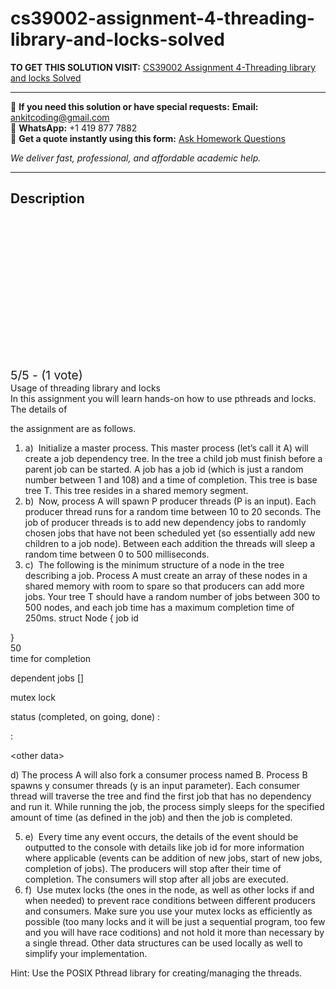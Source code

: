 # cs39002-assignment-4-threading-library-and-locks-solved
**TO GET THIS SOLUTION VISIT:** [CS39002 Assignment 4-Threading library and locks Solved](https://www.ankitcodinghub.com/product/cs39002-assignment-4-threading-library-and-locks-solved/)


---

📩 **If you need this solution or have special requests:** **Email:** ankitcoding@gmail.com  
📱 **WhatsApp:** +1 419 877 7882  
📄 **Get a quote instantly using this form:** [Ask Homework Questions](https://www.ankitcodinghub.com/services/ask-homework-questions/)

*We deliver fast, professional, and affordable academic help.*

---

<h2>Description</h2>



<div class="kk-star-ratings kksr-auto kksr-align-center kksr-valign-top" data-payload="{&quot;align&quot;:&quot;center&quot;,&quot;id&quot;:&quot;100366&quot;,&quot;slug&quot;:&quot;default&quot;,&quot;valign&quot;:&quot;top&quot;,&quot;ignore&quot;:&quot;&quot;,&quot;reference&quot;:&quot;auto&quot;,&quot;class&quot;:&quot;&quot;,&quot;count&quot;:&quot;1&quot;,&quot;legendonly&quot;:&quot;&quot;,&quot;readonly&quot;:&quot;&quot;,&quot;score&quot;:&quot;5&quot;,&quot;starsonly&quot;:&quot;&quot;,&quot;best&quot;:&quot;5&quot;,&quot;gap&quot;:&quot;4&quot;,&quot;greet&quot;:&quot;Rate this product&quot;,&quot;legend&quot;:&quot;5\/5 - (1 vote)&quot;,&quot;size&quot;:&quot;24&quot;,&quot;title&quot;:&quot;CS39002 Assignment 4-Threading library and locks Solved&quot;,&quot;width&quot;:&quot;138&quot;,&quot;_legend&quot;:&quot;{score}\/{best} - ({count} {votes})&quot;,&quot;font_factor&quot;:&quot;1.25&quot;}">

<div class="kksr-stars">

<div class="kksr-stars-inactive">
            <div class="kksr-star" data-star="1" style="padding-right: 4px">


<div class="kksr-icon" style="width: 24px; height: 24px;"></div>
        </div>
            <div class="kksr-star" data-star="2" style="padding-right: 4px">


<div class="kksr-icon" style="width: 24px; height: 24px;"></div>
        </div>
            <div class="kksr-star" data-star="3" style="padding-right: 4px">


<div class="kksr-icon" style="width: 24px; height: 24px;"></div>
        </div>
            <div class="kksr-star" data-star="4" style="padding-right: 4px">


<div class="kksr-icon" style="width: 24px; height: 24px;"></div>
        </div>
            <div class="kksr-star" data-star="5" style="padding-right: 4px">


<div class="kksr-icon" style="width: 24px; height: 24px;"></div>
        </div>
    </div>

<div class="kksr-stars-active" style="width: 138px;">
            <div class="kksr-star" style="padding-right: 4px">


<div class="kksr-icon" style="width: 24px; height: 24px;"></div>
        </div>
            <div class="kksr-star" style="padding-right: 4px">


<div class="kksr-icon" style="width: 24px; height: 24px;"></div>
        </div>
            <div class="kksr-star" style="padding-right: 4px">


<div class="kksr-icon" style="width: 24px; height: 24px;"></div>
        </div>
            <div class="kksr-star" style="padding-right: 4px">


<div class="kksr-icon" style="width: 24px; height: 24px;"></div>
        </div>
            <div class="kksr-star" style="padding-right: 4px">


<div class="kksr-icon" style="width: 24px; height: 24px;"></div>
        </div>
    </div>
</div>


<div class="kksr-legend" style="font-size: 19.2px;">
            5/5 - (1 vote)    </div>
    </div>
<div class="page" title="Page 1">
<div class="layoutArea">
<div class="column">
Usage of threading library and locks

</div>
</div>
<div class="layoutArea">
<div class="column"></div>
</div>
<div class="layoutArea">
<div class="column">
In this assignment you will learn hands-on how to use pthreads and locks. The details of

the assignment are as follows.

<ol>
<li>a) &nbsp;Initialize a master process. This master process (let’s call it A) will create a job dependency tree. In the tree a child job must finish before a parent job can be started. A job has a job id (which is just a random number between 1 and 108) and a time of completion. This tree is base tree T. This tree resides in a shared memory segment.</li>
<li>b) &nbsp;Now, process A will spawn P producer threads (P is an input). Each producer thread runs for a random time between 10 to 20 seconds. The job of producer threads is to add new dependency jobs to randomly chosen jobs that have not been scheduled yet (so essentially add new children to a job node). Between each addition the threads will sleep a random time between 0 to 500 milliseconds.</li>
<li>c) &nbsp;The following is the minimum structure of a node in the tree describing a job. Process A must create an array of these nodes in a shared memory with room to spare so that producers can add more jobs. Your tree T should have a random number of jobs between 300 to 500 nodes, and each job time has a maximum completion time of 250ms.
struct Node { job id
</li>
</ol>
</div>
</div>
<div class="layoutArea">
<div class="column">
}

</div>
</div>
<div class="layoutArea">
<div class="column">
50

</div>
</div>
<div class="layoutArea">
<div class="column">
time for completion

dependent jobs []

mutex lock

status (completed, on going, done) :

:

&lt;other data&gt;

</div>
</div>
<div class="layoutArea">
<div class="column">
d) The process A will also fork a consumer process named B. Process B spawns y consumer threads (y is an input parameter). Each consumer thread will traverse the tree and find the first job that has no dependency and run it. While running the job, the process simply sleeps for the specified amount of time (as defined in the job) and then the job is completed.

</div>
</div>
</div>
<div class="page" title="Page 2">
<div class="layoutArea">
<div class="column">
<ol start="5">
<li>e) &nbsp;Every time any event occurs, the details of the event should be outputted to the console with details like job id for more information where applicable (events can be addition of new jobs, start of new jobs, completion of jobs). The producers will stop after their time of completion. The consumers will stop after all jobs are executed.</li>
<li>f) &nbsp;Use mutex locks (the ones in the node, as well as other locks if and when needed) to prevent race conditions between different producers and consumers. Make sure you use your mutex locks as efficiently as possible (too many locks and it will be just a sequential program, too few and you will have race coditions) and not hold it more than necessary by a single thread. Other data structures can be used locally as well to simplify your implementation.</li>
</ol>
Hint: Use the POSIX Pthread library for creating/managing the threads.

</div>
</div>
</div>
